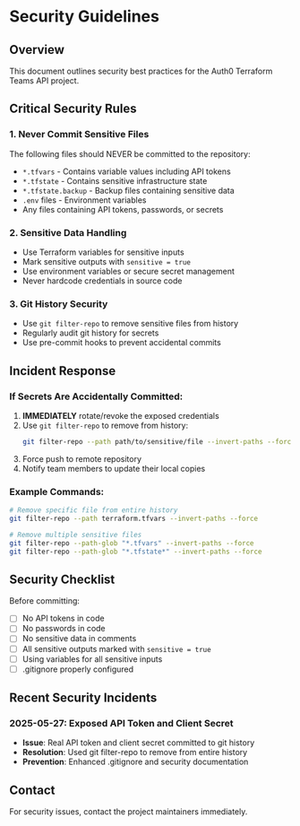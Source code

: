 # Security Guidelines

## Overview
This document outlines security best practices for the Auth0 Terraform Teams API project.

## Critical Security Rules

### 1. Never Commit Sensitive Files
The following files should NEVER be committed to the repository:
- `*.tfvars` - Contains variable values including API tokens
- `*.tfstate` - Contains sensitive infrastructure state
- `*.tfstate.backup` - Backup files containing sensitive data
- `.env` files - Environment variables
- Any files containing API tokens, passwords, or secrets

### 2. Sensitive Data Handling
- Use Terraform variables for sensitive inputs
- Mark sensitive outputs with `sensitive = true`
- Use environment variables or secure secret management
- Never hardcode credentials in source code

### 3. Git History Security
- Use `git filter-repo` to remove sensitive files from history
- Regularly audit git history for secrets
- Use pre-commit hooks to prevent accidental commits

## Incident Response

### If Secrets Are Accidentally Committed:
1. **IMMEDIATELY** rotate/revoke the exposed credentials
2. Use `git filter-repo` to remove from history:
   ```bash
   git filter-repo --path path/to/sensitive/file --invert-paths --force
   ```
3. Force push to remote repository
4. Notify team members to update their local copies

### Example Commands:
```bash
# Remove specific file from entire history
git filter-repo --path terraform.tfvars --invert-paths --force

# Remove multiple sensitive files
git filter-repo --path-glob "*.tfvars" --invert-paths --force
git filter-repo --path-glob "*.tfstate*" --invert-paths --force
```

## Security Checklist

Before committing:
- [ ] No API tokens in code
- [ ] No passwords in code
- [ ] No sensitive data in comments
- [ ] All sensitive outputs marked with `sensitive = true`
- [ ] Using variables for all sensitive inputs
- [ ] .gitignore properly configured

## Recent Security Incidents

### 2025-05-27: Exposed API Token and Client Secret
- **Issue**: Real API token and client secret committed to git history
- **Resolution**: Used git filter-repo to remove from entire history
- **Prevention**: Enhanced .gitignore and security documentation

## Contact
For security issues, contact the project maintainers immediately.

